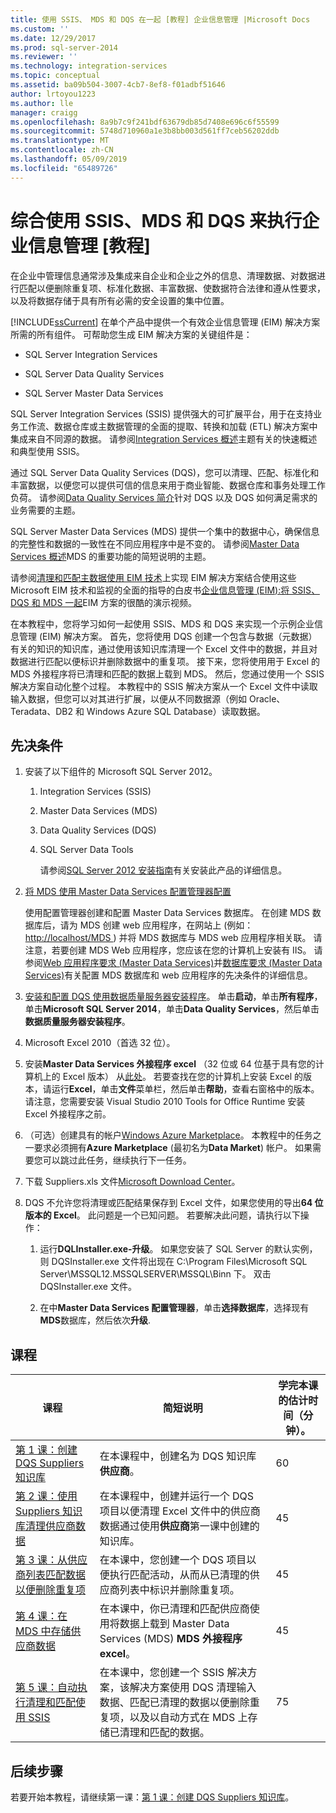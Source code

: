 ```yaml
---
title: 使用 SSIS、 MDS 和 DQS 在一起 [教程] 企业信息管理 |Microsoft Docs
ms.custom: ''
ms.date: 12/29/2017
ms.prod: sql-server-2014
ms.reviewer: ''
ms.technology: integration-services
ms.topic: conceptual
ms.assetid: ba09b504-3007-4cb7-8ef8-f01adbf51646
author: lrtoyou1223
ms.author: lle
manager: craigg
ms.openlocfilehash: 8a9b7c9f241bdf63679db85d7408e696c6f55599
ms.sourcegitcommit: 5748d710960a1e3b8bb003d561ff7ceb56202ddb
ms.translationtype: MT
ms.contentlocale: zh-CN
ms.lasthandoff: 05/09/2019
ms.locfileid: "65489726"
---
```

# <a name="enterprise-information-management-using-ssis-mds-and-dqs-together-tutorial"></a>综合使用 SSIS、MDS 和 DQS 来执行企业信息管理 [教程]
  在企业中管理信息通常涉及集成来自企业和企业之外的信息、清理数据、对数据进行匹配以便删除重复项、标准化数据、丰富数据、使数据符合法律和遵从性要求，以及将数据存储于具有所有必需的安全设置的集中位置。  
  
 [!INCLUDE[ssCurrent](../includes/sscurrent-md.md)] 在单个产品中提供一个有效企业信息管理 (EIM) 解决方案所需的所有组件。 可帮助您生成 EIM 解决方案的关键组件是：  
  
-   SQL Server Integration Services  
  
-   SQL Server Data Quality Services  
  
-   SQL Server Master Data Services  
  
 SQL Server Integration Services (SSIS) 提供强大的可扩展平台，用于在支持业务工作流、数据仓库或主数据管理的全面的提取、转换和加载 (ETL) 解决方案中集成来自不同源的数据。 请参阅[Integration Services 概述](https://msdn.microsoft.com/library/ms141263\(SQL.105\).aspx)主题有关的快速概述和典型使用 SSIS。  
  
 通过 SQL Server Data Quality Services (DQS)，您可以清理、匹配、标准化和丰富数据，以便您可以提供可信的信息来用于商业智能、数据仓库和事务处理工作负荷。 请参阅[Data Quality Services 简介](https://msdn.microsoft.com/library/ff877917.aspx)针对 DQS 以及 DQS 如何满足需求的业务需要的主题。  
  
 SQL Server Master Data Services (MDS) 提供一个集中的数据中心，确保信息的完整性和数据的一致性在不同应用程序中是不变的。 请参阅[Master Data Services 概述](../master-data-services/master-data-services-overview-mds.md)MDS 的重要功能的简短说明的主题。  
  
 请参阅[清理和匹配主数据使用 EIM 技术](https://msdn.microsoft.com/library/hh403491.aspx)上实现 EIM 解决方案结合使用这些 Microsoft EIM 技术和监视的全面的指导的白皮书[企业信息管理 (EIM):将 SSIS、 DQS 和 MDS 一起](https://go.microsoft.com/fwlink/?LinkId=258672)EIM 方案的很酷的演示视频。  
  
 在本教程中，您将学习如何一起使用 SSIS、MDS 和 DQS 来实现一个示例企业信息管理 (EIM) 解决方案。 首先，您将使用 DQS 创建一个包含与数据（元数据）有关的知识的知识库，通过使用该知识库清理一个 Excel 文件中的数据，并且对数据进行匹配以便标识并删除数据中的重复项。 接下来，您将使用用于 Excel 的 MDS 外接程序将已清理和匹配的数据上载到 MDS。 然后，您通过使用一个 SSIS 解决方案自动化整个过程。 本教程中的 SSIS 解决方案从一个 Excel 文件中读取输入数据，但您可以对其进行扩展，以便从不同数据源（例如 Oracle、Teradata、DB2 和 Windows Azure SQL Database）读取数据。  
  
## <a name="prerequisites"></a>先决条件  
  
1.  安装了以下组件的 Microsoft SQL Server 2012。  
  
    1.  Integration Services (SSIS)  
  
    2.  Master Data Services (MDS)  
  
    3.  Data Quality Services (DQS)  
  
    4.  SQL Server Data Tools  
  
         请参阅[SQL Server 2012 安装指南](../database-engine/install-windows/installation-for-sql-server.md)有关安装此产品的详细信息。  
  
2.  [将 MDS 使用 Master Data Services 配置管理器配置](https://msdn.microsoft.com/library/ee633884.aspx)  
  
     使用配置管理器创建和配置 Master Data Services 数据库。 在创建 MDS 数据库后，请为 MDS 创建 web 应用程序，在网站上 (例如： [ http://localhost/MDS ](http://localhost/MDS)) 并将 MDS 数据库与 MDS web 应用程序相关联。 请注意，若要创建 MDS Web 应用程序，您应该在您的计算机上安装有 IIS。 请参阅[Web 应用程序要求 (Master Data Services)](https://msdn.microsoft.com/library/ee633744.aspx)并[数据库要求 (Master Data Services)](https://msdn.microsoft.com/library/ee633767.aspx)有关配置 MDS 数据库和 web 应用程序的先决条件的详细信息。  
  
3.  [安装和配置 DQS 使用数据质量服务器安装程序](https://msdn.microsoft.com/library/hh231682.aspx)。 单击**启动**，单击**所有程序**，单击**Microsoft SQL Server 2014**，单击**Data Quality Services**，然后单击**数据质量服务器安装程序**。  
  
4.  Microsoft Excel 2010（首选 32 位）。  
  
5.  安装**Master Data Services 外接程序 excel** （32 位或 64 位基于具有您的计算机上的 Excel 版本） 从[此处](https://www.microsoft.com/download/details.aspx?id=29064)。 若要查找在您的计算机上安装 Excel 的版本，请运行**Excel**，单击**文件**菜单栏，然后单击**帮助**，查看右窗格中的版本。 请注意，您需要安装 Visual Studio 2010 Tools for Office Runtime 安装 Excel 外接程序之前。  
  
6.  （可选）创建具有的帐户[Windows Azure Marketplace](https://datamarket.azure.com/)。 本教程中的任务之一要求必须拥有**Azure Marketplace** (最初名为**Data Market**) 帐户。 如果需要您可以跳过此任务，继续执行下一任务。  
  
7.  下载 Suppliers.xls 文件[Microsoft Download Center](https://go.microsoft.com/fwlink/?LinkId=271504)。  
  
8.  DQS 不允许您将清理或匹配结果保存到 Excel 文件，如果您使用的导出**64 位版本的 Excel**。 此问题是一个已知问题。 若要解决此问题，请执行以下操作：  
  
    1.  运行**DQLInstaller.exe-升级**。 如果您安装了 SQL Server 的默认实例，则 DQSInstaller.exe 文件将出现在 C:\Program Files\Microsoft SQL Server\MSSQL12.MSSQLSERVER\MSSQL\Binn 下。 双击 DQSInstaller.exe 文件。  
  
    2.  在中**Master Data Services 配置管理器**，单击**选择数据库**，选择现有**MDS**数据库，然后依次**升级**.  
  
## <a name="lessons"></a>课程  
  
|课程|简短说明|学完本课的估计时间（分钟）。|  
|------------|-----------------------|------------------------------------------------|  
|[第 1 课：创建 DQS Suppliers 知识库](../../2014/tutorials/lesson-1-creating-the-suppliers-dqs-knowledge-base.md)|在本课程中，创建名为 DQS 知识库**供应商**。|60|  
|[第 2 课：使用 Suppliers 知识库清理供应商数据](../../2014/tutorials/lesson-2-cleansing-supplier-data-using-the-suppliers-knowledge-base.md)|在本课程中，创建并运行一个 DQS 项目以便清理 Excel 文件中的供应商数据通过使用**供应商**第一课中创建的知识库。|45|  
|[第 3 课：从供应商列表匹配数据以便删除重复项](../../2014/tutorials/lesson-3-matching-data-to-remove-duplicates-from-supplier-list.md)|在本课中，您创建一个 DQS 项目以便执行匹配活动，从而从已清理的供应商列表中标识并删除重复项。|45|  
|[第 4 课：在 MDS 中存储供应商数据](../../2014/tutorials/lesson-4-storing-supplier-data-in-mds.md)|在本课中，你已清理和匹配供应商使用将数据上载到 Master Data Services (MDS) **MDS 外接程序 excel**。|45|  
|[第 5 课：自动执行清理和匹配使用 SSIS](../../2014/tutorials/lesson-5-automating-the-cleansing-and-matching-using-ssis.md)|在本课中，您创建一个 SSIS 解决方案，该解决方案使用 DQS 清理输入数据、匹配已清理的数据以便删除重复项，以及以自动方式在 MDS 上存储已清理和匹配的数据。|75|  
  
## <a name="next-steps"></a>后续步骤  
 若要开始本教程，请继续第一课：[第 1 课：创建 DQS Suppliers 知识库](../../2014/tutorials/lesson-1-creating-the-suppliers-dqs-knowledge-base.md)。  
  
  
